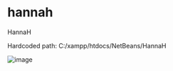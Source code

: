 # hannah

HannaH

Hardcoded path: C:/xampp/htdocs/NetBeans/HannaH

![image](https://user-images.githubusercontent.com/20396198/57485312-b00b1080-72ab-11e9-8b5b-183acc54eb26.png)
